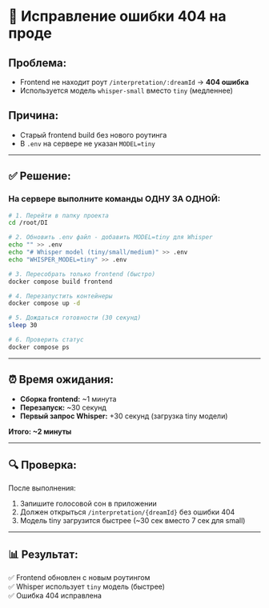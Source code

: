 # 🚨 Исправление ошибки 404 на проде

## Проблема:
- Frontend не находит роут `/interpretation/:dreamId` → **404 ошибка**
- Используется модель `whisper-small` вместо `tiny` (медленнее)

## Причина:
- Старый frontend build без нового роутинга
- В `.env` на сервере не указан `MODEL=tiny`

---

## ✅ Решение:

### На сервере выполните команды **ОДНУ ЗА ОДНОЙ**:

```bash
# 1. Перейти в папку проекта
cd /root/DI

# 2. Обновить .env файл - добавить MODEL=tiny для Whisper
echo "" >> .env
echo "# Whisper model (tiny/small/medium)" >> .env  
echo "WHISPER_MODEL=tiny" >> .env

# 3. Пересобрать только frontend (быстро)
docker compose build frontend

# 4. Перезапустить контейнеры
docker compose up -d

# 5. Дождаться готовности (30 секунд)
sleep 30

# 6. Проверить статус
docker compose ps
```

---

## ⏰ Время ожидания:
- **Сборка frontend:** ~1 минута
- **Перезапуск:** ~30 секунд
- **Первый запрос Whisper:** +30 секунд (загрузка tiny модели)

**Итого: ~2 минуты**

---

## 🔍 Проверка:

После выполнения:
1. Запишите голосовой сон в приложении
2. Должен открыться `/interpretation/{dreamId}` без ошибки 404
3. Модель tiny загрузится быстрее (~30 сек вместо 7 сек для small)

---

## 📊 Результат:

✅ Frontend обновлен с новым роутингом  
✅ Whisper использует `tiny` модель (быстрее)  
✅ Ошибка 404 исправлена

